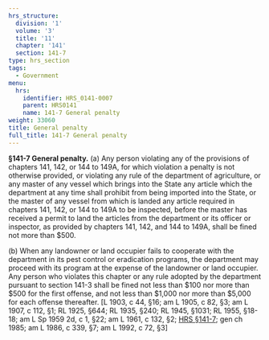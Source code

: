 ```yaml
---
hrs_structure:
  division: '1'
  volume: '3'
  title: '11'
  chapter: '141'
  section: 141-7
type: hrs_section
tags:
  - Government
menu:
  hrs:
    identifier: HRS_0141-0007
    parent: HRS0141
    name: 141-7 General penalty
weight: 33060
title: General penalty
full_title: 141-7 General penalty
---
```

**§141-7 General penalty.** (a) Any person violating any of the provisions of chapters 141, 142, or 144 to 149A, for which violation a penalty is not otherwise provided, or violating any rule of the department of agriculture, or any master of any vessel which brings into the State any article which the department at any time shall prohibit from being imported into the State, or the master of any vessel from which is landed any article required in chapters 141, 142, or 144 to 149A to be inspected, before the master has received a permit to land the articles from the department or its officer or inspector, as provided by chapters 141, 142, and 144 to 149A, shall be fined not more than $500.

(b) When any landowner or land occupier fails to cooperate with the department in its pest control or eradication programs, the department may proceed with its program at the expense of the landowner or land occupier. Any person who violates this chapter or any rule adopted by the department pursuant to section 141-3 shall be fined not less than $100 nor more than $500 for the first offense, and not less than $1,000 nor more than $5,000 for each offense thereafter. [L 1903, c 44, §16; am L 1905, c 82, §3; am L 1907, c 112, §1; RL 1925, §644; RL 1935, §240; RL 1945, §1031; RL 1955, §18-18; am L Sp 1959 2d, c 1, §22; am L 1961, c 132, §2; [HRS §141-7](/title-11/chapter-141/section-141-7/); gen ch 1985; am L 1986, c 339, §7; am L 1992, c 72, §3]